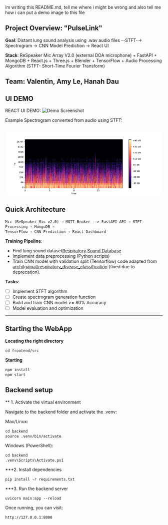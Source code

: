 im writing this README.md, tell me where i might be wrong and also tell me how i can put a demo image to this file

##  Project Overview: "PulseLink"
**Goal**: Distant lung sound analysis using .wav audio files --STFT-→ Spectrogram → CNN Model Prediction → React UI 

**Stack**: ReSpeaker Mic Array V2.0 (external DOA microphone) + FastAPI + MongoDB + React.js + Three.js + Blender + TensorFlow + Audio Processing Algorithm (STFT- Short-Time Fourier Transform)

**Team**: Valentin, Amy Le, Hanah Dau
---
## UI DEMO
REACT UI DEMO:
![Demo Screenshot](frontend/public/UI-demo.png)

Example Spectrogram converted from audio using STFT:

![Demo Spectrogram](frontend/public/spectrogram.png)
---
## Quick Architecture
```
Mic (ReSpeaker Mic v2.0) → MQTT Broker --> FastAPI API → STFT Processing → MongoDB → 
TensorFlow → CNN Prediction → React Dashboard
```

**Training Pipeline**:
- Find lung sound dataset[Respiratory Sound Database](https://bhichallenge.med.auth.gr/ICBHI_2017_Challenge)
- Implement data preprocessing (Python scripts)
- Train CNN model with validation split (Tensorflow) code adapted from [architgajpal/respiratory_disease_classification](https://github.com/architgajpal/respiratory_disease_classification) (fixed due to deprecation).

**Tasks**:
- [ ] Implement STFT algorithm
- [ ] Create spectrogram generation function
- [ ] Build and train CNN model >= 80% Accuracy
- [ ] Model evaluation and optimization

---
## Starting the WebApp
**Locating the right directory**
```
cd frontend/src
```
**Starting**
```
npm install
npm start
```

## Backend setup
** 1.	Activate the virtual environment

Navigate to the backend folder and activate the .venv:

Mac/Linux:
```
cd backend
source .venv/bin/activate
```

Windows (PowerShell):
```
cd backend
.venv\Scripts\Activate.ps1
```
***2.	Install dependencies
```
pip install -r requirements.txt
```

***3. Run the backend server
```
uvicorn main:app --reload
```

Once running, you can visit:
```
http://127.0.0.1:8000
```